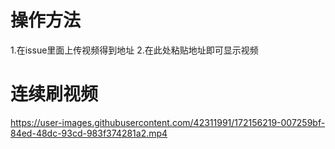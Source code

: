 # 操作方法
1.在issue里面上传视频得到地址
2.在此处粘贴地址即可显示视频

# 连续刷视频
https://user-images.githubusercontent.com/42311991/172156219-007259bf-84ed-48dc-93cd-983f374281a2.mp4
